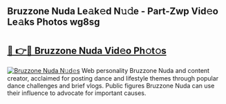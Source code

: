 ## Bruzzone Nuda Le𝚊k𝚎d N𝚞𝚍e - Part-Zwp Vid𝚎o Le𝚊ks Photos wg8sg

# <h2><a href="http://fbb8c8t.evod.top/?m=Bruzzone+Nuda">🔗 👉🔴 Bruzzone Nuda Vid𝚎o Ph𝚘t𝚘s</a></h2>

[![Bruzzone Nuda N𝚞d𝚎s](https://i.imgur.com/8V9OHl7.gif)](http://fbb8c8t.evod.top/?m=Bruzzone+Nuda)
Web personality Bruzzone Nuda and content creator, acclaimed for posting dance and lifestyle themes through popular dance challenges and brief vlogs. Public figures Bruzzone Nuda can use their influence to advocate for important causes. 
